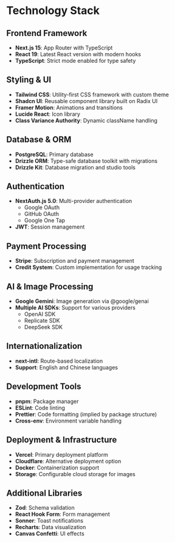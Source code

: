# Technology Stack

## Frontend Framework
- **Next.js 15**: App Router with TypeScript
- **React 19**: Latest React version with modern hooks
- **TypeScript**: Strict mode enabled for type safety

## Styling & UI
- **Tailwind CSS**: Utility-first CSS framework with custom theme
- **Shadcn UI**: Reusable component library built on Radix UI
- **Framer Motion**: Animations and transitions
- **Lucide React**: Icon library
- **Class Variance Authority**: Dynamic className handling

## Database & ORM
- **PostgreSQL**: Primary database
- **Drizzle ORM**: Type-safe database toolkit with migrations
- **Drizzle Kit**: Database migration and studio tools

## Authentication
- **NextAuth.js 5.0**: Multi-provider authentication
  - Google OAuth
  - GitHub OAuth  
  - Google One Tap
- **JWT**: Session management

## Payment Processing
- **Stripe**: Subscription and payment management
- **Credit System**: Custom implementation for usage tracking

## AI & Image Processing
- **Google Gemini**: Image generation via @google/genai
- **Multiple AI SDKs**: Support for various providers
  - OpenAI SDK
  - Replicate SDK
  - DeepSeek SDK

## Internationalization
- **next-intl**: Route-based localization
- **Support**: English and Chinese languages

## Development Tools
- **pnpm**: Package manager
- **ESLint**: Code linting
- **Prettier**: Code formatting (implied by package structure)
- **Cross-env**: Environment variable handling

## Deployment & Infrastructure  
- **Vercel**: Primary deployment platform
- **Cloudflare**: Alternative deployment option
- **Docker**: Containerization support
- **Storage**: Configurable cloud storage for images

## Additional Libraries
- **Zod**: Schema validation
- **React Hook Form**: Form management
- **Sonner**: Toast notifications
- **Recharts**: Data visualization
- **Canvas Confetti**: UI effects